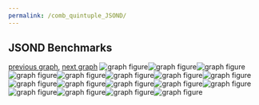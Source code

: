 ```yaml
---
permalink: /comb_quintuple_JSOND/
---
```



## JSOND Benchmarks

[previous graph](../comb_quintuple_H/), [next graph](../comb_quintuple_K/)
![graph figure](./images/quintuple/JSOND/JSOND-A_box.png)![graph figure](./images/quintuple/JSOND/JSOND-AVL_box.png)![graph figure](./images/quintuple/JSOND/JSOND-CYPHERD_box.png)![graph figure](./images/quintuple/JSOND/JSOND-EGG_box.png)![graph figure](./images/quintuple/JSOND/JSOND-F_box.png)![graph figure](./images/quintuple/JSOND/JSOND-FACE_box.png)![graph figure](./images/quintuple/JSOND/JSOND-FLOYD_box.png)![graph figure](./images/quintuple/JSOND/JSOND-H_box.png)![graph figure](./images/quintuple/JSOND/JSOND-JSOND_box.png)![graph figure](./images/quintuple/JSOND/JSOND-K_box.png)![graph figure](./images/quintuple/JSOND/JSOND-O_box.png)![graph figure](./images/quintuple/JSOND/JSOND-PDFD_box.png)![graph figure](./images/quintuple/JSOND/JSOND-RB_box.png)![graph figure](./images/quintuple/JSOND/JSOND-ROD_box.png)![graph figure](./images/quintuple/JSOND/JSOND-SMATRIX_box.png)![graph figure](./images/quintuple/JSOND/JSOND-SORTD_box.png)![graph figure](./images/quintuple/JSOND/JSOND-ZB_box.png)